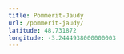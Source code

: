 ```yaml
---
title: Pommerit-Jaudy
url: /pommerit-jaudy/
latitude: 48.731872
longitude: -3.2444938000000003
---
```

